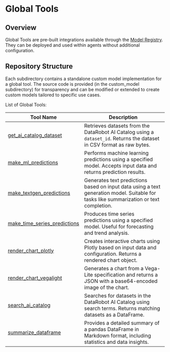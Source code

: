 # Global Tools

## Overview

Global Tools are pre-built integrations available through the [Model Registry](https://docs.datarobot.com/en/docs/mlops/deployment/registry/reg-create.html). They can be deployed and used within agents without additional configuration.

## Repository Structure

Each subdirectory contains a standalone custom model implementation for a global tool. The source code is provided (in the custom_model subdirectory) for transparency and can be modified or extended to create custom models tailored to specific use cases.

List of Global Tools:

| **Tool Name**                                                  | **Description**                                                                                                   |
|----------------------------------------------------------------|-------------------------------------------------------------------------------------------------------------------|
| [get_ai_catalog_dataset](./get_ai_catalog_dataset)             | Retrieves datasets from the DataRobot AI Catalog using a `dataset_id`. Returns the dataset in CSV format as raw bytes. |
| [make_ml_predictions](./make_ml_predictions)                   | Performs machine learning predictions using a specified model. Accepts input data and returns prediction results. |
| [make_textgen_predictions](./make_textgen_predictions)         | Generates text predictions based on input data using a text generation model. Suitable for tasks like summarization or text completion. |
| [make_time_series_predictions](./make_time_series_predictions) | Produces time series predictions using a specified model. Useful for forecasting and trend analysis.              |
| [render_chart_plotly](./render_chart_plotly)                   | Creates interactive charts using Plotly based on input data and configuration. Returns a rendered chart object.   |
| [render_chart_vegalight](./render_chart_vegalight)             | Generates a chart from a Vega-Lite specification and returns a JSON with a base64-encoded image of the chart.     |
| [search_ai_catalog](./search_ai_catalog)                       | Searches for datasets in the DataRobot AI Catalog using search terms. Returns matching datasets as a DataFrame.   |
| [summarize_dataframe](./summarize_dataframe)                   | Provides a detailed summary of a pandas DataFrame in Markdown format, including statistics and data insights.     |
